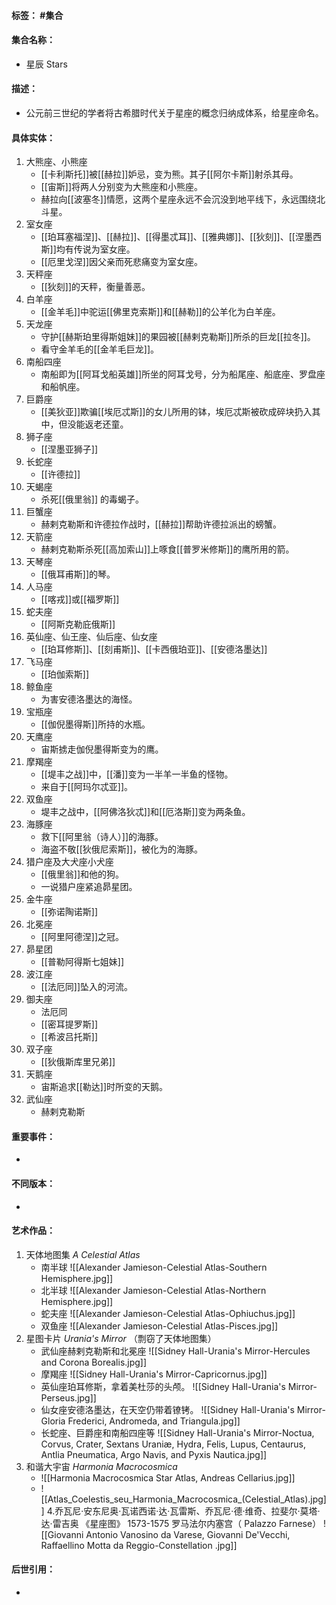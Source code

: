 #### 标签： #集合
#### 集合名称：
- 星辰 Stars
#### 描述：
- 公元前三世纪的学者将古希腊时代关于星座的概念归纳成体系，给星座命名。
#### 具体实体：
1. 大熊座、小熊座
   -  [[卡利斯托]]被[[赫拉]]妒忌，变为熊。其子[[阿尔卡斯]]射杀其母。
   -  [[宙斯]]将两人分别变为大熊座和小熊座。
   -  赫拉向[[波塞冬]]情愿，这两个星座永远不会沉没到地平线下，永远围绕北斗星。
2. 室女座
   -  [[珀耳塞福涅]]、[[赫拉]]、[[得墨忒耳]]、[[雅典娜]]、[[狄刻]]、[[涅墨西斯]]均有传说为室女座。
   -  [[厄里戈涅]]因父亲而死悲痛变为室女座。
3. 天秤座
   - [[狄刻]]的天秤，衡量善恶。
4. 白羊座
   - [[金羊毛]]中驼运[[佛里克索斯]]和[[赫勒]]的公羊化为白羊座。
5. 天龙座
    - 守护[[赫斯珀里得斯姐妹]]的果园被[[赫剌克勒斯]]所杀的巨龙[[拉冬]]。
    - 看守金羊毛的[[金羊毛巨龙]]。
6. 南船四座
    - 南船即为[[阿耳戈船英雄]]所坐的阿耳戈号，分为船尾座、船底座、罗盘座和船帆座。
7. 巨爵座
    - [[美狄亚]]欺骗[[埃厄忒斯]]的女儿所用的钵，埃厄忒斯被砍成碎块扔入其中，但没能返老还童。
8. 狮子座
    - [[涅墨亚狮子]]
9. 长蛇座
    - [[许德拉]]
10. 天蝎座
    - 杀死[[俄里翁]] 的毒蝎子。
11. 巨蟹座
    - 赫剌克勒斯和许德拉作战时，[[赫拉]]帮助许德拉派出的螃蟹。
12. 天箭座
    - 赫剌克勒斯杀死[[高加索山]]上啄食[[普罗米修斯]]的鹰所用的箭。
14. 天琴座
    - [[俄耳甫斯]]的琴。
15. 人马座
    - [[喀戎]]或[[福罗斯]]
16. 蛇夫座
    - [[阿斯克勒庇俄斯]]
17. 英仙座、仙王座、仙后座、仙女座
    - [[珀耳修斯]]、[[刻甫斯]]、[[卡西俄珀亚]]、[[安德洛墨达]]
18. 飞马座
    - [[珀伽索斯]]
19. 鲸鱼座
    - 为害安德洛墨达的海怪。
20. 宝瓶座
    - [[伽倪墨得斯]]所持的水瓶。
21. 天鹰座
    - 宙斯掳走伽倪墨得斯变为的鹰。
22. 摩羯座
    - [[堤丰之战]]中，[[潘]]变为一半羊一半鱼的怪物。
    - 来自于[[阿玛尔忒亚]]。
23. 双鱼座
    - 堤丰之战中，[[阿佛洛狄忒]]和[[厄洛斯]]变为两条鱼。
24. 海豚座
    - 救下[[阿里翁（诗人）]]的海豚。
    - 海盗不敬[[狄俄尼索斯]]，被化为的海豚。
25. 猎户座及大犬座小犬座
    - [[俄里翁]]和他的狗。
    - 一说猎户座紧追昴星团。
26. 金牛座
    - [[弥诺陶诺斯]]
27. 北冕座
    - [[阿里阿德涅]]之冠。
28. 昴星团
    - [[普勒阿得斯七姐妹]]
29. 波江座
    - [[法厄同]]坠入的河流。
30. 御夫座
    - 法厄同
    - [[密耳提罗斯]]
    - [[希波吕托斯]]
31. 双子座
    - [[狄俄斯库里兄弟]]
32. 天鹅座
    - 宙斯追求[[勒达]]时所变的天鹅。
33. 武仙座
    - 赫剌克勒斯
#### 重要事件：
- 
#### 不同版本：
- 
#### 艺术作品：
1. 天体地图集 _A Celestial Atlas_
   - 南半球
   ![[Alexander Jamieson-Celestial Atlas-Southern Hemisphere.jpg]]
   - 北半球
   ![[Alexander Jamieson-Celestial Atlas-Northern Hemisphere.jpg]]
   - 蛇夫座
   ![[Alexander Jamieson-Celestial Atlas-Ophiuchus.jpg]]
   - 双鱼座
   ![[Alexander Jamieson-Celestial Atlas-Pisces.jpg]]
2. 星图卡片 _Urania's Mirror_ （剽窃了天体地图集）
   - 武仙座赫剌克勒斯和北冕座
   ![[Sidney Hall-Urania's Mirror-Hercules and Corona Borealis.jpg]]
   - 摩羯座
   ![[Sidney Hall-Urania's Mirror-Capricornus.jpg]]
   - 英仙座珀耳修斯，拿着美杜莎的头颅。
   ![[Sidney Hall-Urania's Mirror-Perseus.jpg]]
   - 仙女座安德洛墨达，在天空仍带着镣铐。
   ![[Sidney Hall-Urania's Mirror-Gloria Frederici, Andromeda, and Triangula.jpg]]
   - 长蛇座、巨爵座和南船四座等
   ![[Sidney Hall-Urania's Mirror-Noctua, Corvus, Crater, Sextans Uraniæ, Hydra, Felis, Lupus, Centaurus, Antlia Pneumatica, Argo Navis, and Pyxis Nautica.jpg]]
 3. 和谐大宇宙 _Harmonia Macrocosmica_
    - ![[Harmonia Macrocosmica Star Atlas, Andreas Cellarius.jpg]]
    - ![[Atlas_Coelestis_seu_Harmonia_Macrocosmica_(Celestial_Atlas).jpg]]
 4.乔瓦尼·安东尼奥·瓦诺西诺·达·瓦雷斯、乔瓦尼·德·维奇、拉斐尔·莫塔·达·雷吉奥 《星座图》 1573-1575 罗马法尔内塞宫（  Palazzo Farnese）
 ![[Giovanni Antonio Vanosino da Varese, Giovanni De'Vecchi, Raffaellino Motta da Reggio-Constellation .jpg]]
#### 后世引用：
- 
